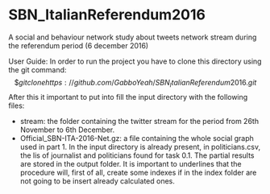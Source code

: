 # SBN_ItalianReferendum2016
A social and behaviour network study about tweets network stream during the referendum period (6 december 2016)


User Guide:
In order to run the project you have to clone this directory using the git command:
$$
\$ git clone https://github.com/GabboYeah/SBN_ItalianReferendum2016.git
$$
After this it important to put into fill the input directory with the following files:
* stream: the folder containing the twitter stream for the period from 26th November to 6th December.
* Official_SBN-ITA-2016-Net.gz: a file containing the whole social graph used in part 1.
In the input directory is already present, in politicians.csv, the lis of journalist and politicians found
for task 0.1.
The partial results are stored in the output folder.
It is important to underlines that the procedure will, first of all, create some indexes if in the index folder are not going to be insert already calculated ones.
	